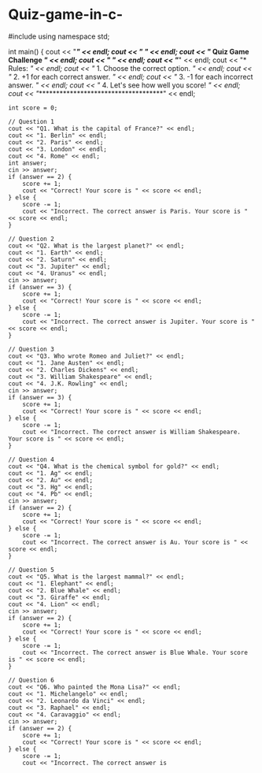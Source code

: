 # Quiz-game-in-c-
#include <iostream>
using namespace std;

int main() {
    cout << "*************************************" << endl;
    cout << "*                                   *" << endl;
    cout << "*        Quiz Game Challenge        *" << endl;
    cout << "*                                   *" << endl;
    cout << "*************************************" << endl;
    cout << "* Rules:                            *" << endl;
    cout << "* 1. Choose the correct option.     *" << endl;
    cout << "* 2. +1 for each correct answer.    *" << endl;
    cout << "* 3. -1 for each incorrect answer.  *" << endl;
    cout << "* 4. Let's see how well you score!  *" << endl;
    cout << "*************************************" << endl;

    int score = 0;

    // Question 1
    cout << "Q1. What is the capital of France?" << endl;
    cout << "1. Berlin" << endl;
    cout << "2. Paris" << endl;
    cout << "3. London" << endl;
    cout << "4. Rome" << endl;
    int answer;
    cin >> answer;
    if (answer == 2) {
        score += 1;
        cout << "Correct! Your score is " << score << endl;
    } else {
        score -= 1;
        cout << "Incorrect. The correct answer is Paris. Your score is " << score << endl;
    }

    // Question 2
    cout << "Q2. What is the largest planet?" << endl;
    cout << "1. Earth" << endl;
    cout << "2. Saturn" << endl;
    cout << "3. Jupiter" << endl;
    cout << "4. Uranus" << endl;
    cin >> answer;
    if (answer == 3) {
        score += 1;
        cout << "Correct! Your score is " << score << endl;
    } else {
        score -= 1;
        cout << "Incorrect. The correct answer is Jupiter. Your score is " << score << endl;
    }

    // Question 3
    cout << "Q3. Who wrote Romeo and Juliet?" << endl;
    cout << "1. Jane Austen" << endl;
    cout << "2. Charles Dickens" << endl;
    cout << "3. William Shakespeare" << endl;
    cout << "4. J.K. Rowling" << endl;
    cin >> answer;
    if (answer == 3) {
        score += 1;
        cout << "Correct! Your score is " << score << endl;
    } else {
        score -= 1;
        cout << "Incorrect. The correct answer is William Shakespeare. Your score is " << score << endl;
    }

    // Question 4
    cout << "Q4. What is the chemical symbol for gold?" << endl;
    cout << "1. Ag" << endl;
    cout << "2. Au" << endl;
    cout << "3. Hg" << endl;
    cout << "4. Pb" << endl;
    cin >> answer;
    if (answer == 2) {
        score += 1;
        cout << "Correct! Your score is " << score << endl;
    } else {
        score -= 1;
        cout << "Incorrect. The correct answer is Au. Your score is " << score << endl;
    }

    // Question 5
    cout << "Q5. What is the largest mammal?" << endl;
    cout << "1. Elephant" << endl;
    cout << "2. Blue Whale" << endl;
    cout << "3. Giraffe" << endl;
    cout << "4. Lion" << endl;
    cin >> answer;
    if (answer == 2) {
        score += 1;
        cout << "Correct! Your score is " << score << endl;
    } else {
        score -= 1;
        cout << "Incorrect. The correct answer is Blue Whale. Your score is " << score << endl;
    }

    // Question 6
    cout << "Q6. Who painted the Mona Lisa?" << endl;
    cout << "1. Michelangelo" << endl;
    cout << "2. Leonardo da Vinci" << endl;
    cout << "3. Raphael" << endl;
    cout << "4. Caravaggio" << endl;
    cin >> answer;
    if (answer == 2) {
        score += 1;
        cout << "Correct! Your score is " << score << endl;
    } else {
        score -= 1;
        cout << "Incorrect. The correct answer is
